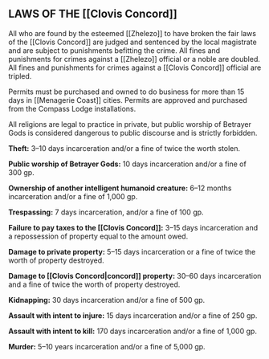 ## LAWS OF THE [[Clovis Concord]]

All who are found by the esteemed [[Zhelezo]] to have broken the fair laws of the [[Clovis Concord]] are judged and sentenced by the local magistrate and are subject to punishments befitting the crime. All fines and punishments for crimes against a [[Zhelezo]] official or a noble are doubled. All fines and punishments for crimes against a [[Clovis Concord]] official are tripled.

Permits must be purchased and owned to do business for more than 15 days in [[Menagerie Coast]] cities. Permits are approved and purchased from the Compass Lodge installations.

All religions are legal to practice in private, but public worship of Betrayer Gods is considered dangerous to public discourse and is strictly forbidden.

**Theft:** 3–10 days incarceration and/or a fine of twice the worth stolen.

**Public worship of Betrayer Gods:** 10 days incarceration and/or a fine of 300 gp.

**Ownership of another intelligent humanoid creature:** 6–12 months incarceration and/or a fine of 1,000 gp.

**Trespassing:** 7 days incarceration, and/or a fine of 100 gp.

**Failure to pay taxes to the [[Clovis Concord]]:** 3–15 days incarceration and a repossession of property equal to the amount owed.

**Damage to private property:** 5–15 days incarceration or a fine of twice the worth of property destroyed.

**Damage to [[Clovis Concord|concord]] property:** 30–60 days incarceration and a fine of twice the worth of property destroyed.

**Kidnapping:** 30 days incarceration and/or a fine of 500 gp.

**Assault with intent to injure:** 15 days incarceration and/or a fine of 250 gp.

**Assault with intent to kill:** 170 days incarceration and/or a fine of 1,000 gp.

**Murder:** 5–10 years incarceration and/or a fine of 5,000 gp.